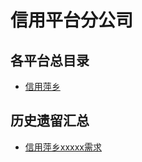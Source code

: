 # 信用平台分公司

## 各平台总目录

* [信用萍乡](./pingxiang/需求文档/信用萍乡xxxxxxxx需求申请.md)

## 历史遗留汇总

* [信用萍乡xxxxx需求](./pingxiang/需求文档/信用萍乡xxxxxxxx需求申请.md)
